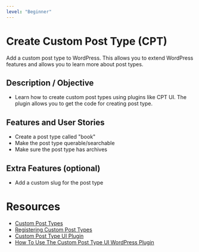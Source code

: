 ```yaml
---
level: "Beginner"
---
```


# Create Custom Post Type (CPT)

Add a custom post type to WordPress. This allows you to extend WordPress features and allows you to learn more about post types.

## Description / Objective

- Learn how to create custom post types using plugins like CPT UI. The plugin allows you to get the code for creating post type.

## Features and User Stories

- Create a post type called "book"
- Make the post type querable/searchable
- Make sure the post type has archives

## Extra Features (optional)

- Add a custom slug for the post type

# Resources

- [Custom Post Types](https://developer.wordpress.org/plugins/post-types/)
- [Registering Custom Post Types](https://developer.wordpress.org/plugins/post-types/registering-custom-post-types/)
- [Custom Post Type UI Plugin](https://wordpress.org/plugins/custom-post-type-ui/)
- [How To Use The Custom Post Type UI WordPress Plugin](https://pluginsforwp.com/blog/how-to-use-custom-post-type-ui-plugin/)
